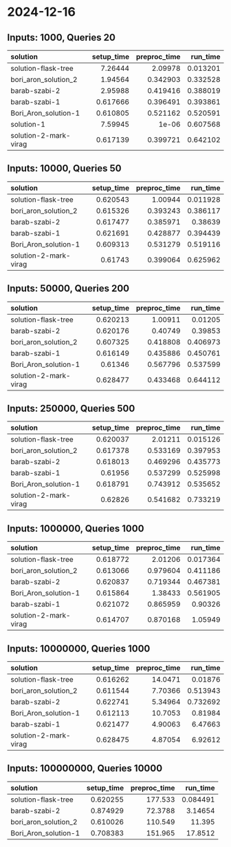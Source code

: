 # 2024-12-16

## Inputs: 1000, Queries 20

| solution              |   setup_time |   preproc_time |   run_time |
|:----------------------|-------------:|---------------:|-----------:|
| solution-flask-tree   |     7.26444  |       2.09978  |   0.013201 |
| bori_aron_solution_2  |     1.94564  |       0.342903 |   0.332528 |
| barab-szabi-2         |     2.95988  |       0.419416 |   0.388019 |
| barab-szabi-1         |     0.617666 |       0.396491 |   0.393861 |
| Bori_Aron_solution-1  |     0.610805 |       0.521162 |   0.520591 |
| solution-1            |     7.59945  |       1e-06    |   0.607568 |
| solution-2-mark-virag |     0.617139 |       0.399721 |   0.642102 |

## Inputs: 10000, Queries 50

| solution              |   setup_time |   preproc_time |   run_time |
|:----------------------|-------------:|---------------:|-----------:|
| solution-flask-tree   |     0.620543 |       1.00944  |   0.011928 |
| bori_aron_solution_2  |     0.615326 |       0.393243 |   0.386117 |
| barab-szabi-2         |     0.617477 |       0.385971 |   0.38639  |
| barab-szabi-1         |     0.621691 |       0.428877 |   0.394439 |
| Bori_Aron_solution-1  |     0.609313 |       0.531279 |   0.519116 |
| solution-2-mark-virag |     0.61743  |       0.399064 |   0.625962 |

## Inputs: 50000, Queries 200

| solution              |   setup_time |   preproc_time |   run_time |
|:----------------------|-------------:|---------------:|-----------:|
| solution-flask-tree   |     0.620213 |       1.00911  |   0.01205  |
| barab-szabi-2         |     0.620176 |       0.40749  |   0.39853  |
| bori_aron_solution_2  |     0.607325 |       0.418808 |   0.406973 |
| barab-szabi-1         |     0.616149 |       0.435886 |   0.450761 |
| Bori_Aron_solution-1  |     0.61346  |       0.567796 |   0.537599 |
| solution-2-mark-virag |     0.628477 |       0.433468 |   0.644112 |

## Inputs: 250000, Queries 500

| solution              |   setup_time |   preproc_time |   run_time |
|:----------------------|-------------:|---------------:|-----------:|
| solution-flask-tree   |     0.620037 |       2.01211  |   0.015126 |
| bori_aron_solution_2  |     0.617378 |       0.533169 |   0.397953 |
| barab-szabi-2         |     0.618013 |       0.469296 |   0.435773 |
| barab-szabi-1         |     0.61956  |       0.537299 |   0.525998 |
| Bori_Aron_solution-1  |     0.618791 |       0.743912 |   0.535652 |
| solution-2-mark-virag |     0.62826  |       0.541682 |   0.733219 |

## Inputs: 1000000, Queries 1000

| solution              |   setup_time |   preproc_time |   run_time |
|:----------------------|-------------:|---------------:|-----------:|
| solution-flask-tree   |     0.618772 |       2.01206  |   0.017364 |
| bori_aron_solution_2  |     0.613066 |       0.979604 |   0.411186 |
| barab-szabi-2         |     0.620837 |       0.719344 |   0.467381 |
| Bori_Aron_solution-1  |     0.615864 |       1.38433  |   0.561905 |
| barab-szabi-1         |     0.621072 |       0.865959 |   0.90326  |
| solution-2-mark-virag |     0.614707 |       0.870168 |   1.05949  |

## Inputs: 10000000, Queries 1000

| solution              |   setup_time |   preproc_time |   run_time |
|:----------------------|-------------:|---------------:|-----------:|
| solution-flask-tree   |     0.616262 |       14.0471  |   0.01876  |
| bori_aron_solution_2  |     0.611544 |        7.70366 |   0.513943 |
| barab-szabi-2         |     0.622741 |        5.34964 |   0.732692 |
| Bori_Aron_solution-1  |     0.612113 |       10.7053  |   0.81984  |
| barab-szabi-1         |     0.621477 |        4.90063 |   6.47663  |
| solution-2-mark-virag |     0.628475 |        4.87054 |   6.92612  |

## Inputs: 100000000, Queries 10000

| solution             |   setup_time |   preproc_time |   run_time |
|:---------------------|-------------:|---------------:|-----------:|
| solution-flask-tree  |     0.620255 |       177.533  |   0.084491 |
| barab-szabi-2        |     0.874929 |        72.3788 |   3.14654  |
| bori_aron_solution_2 |     0.610026 |       110.549  |  11.395    |
| Bori_Aron_solution-1 |     0.708383 |       151.965  |  17.8512   |